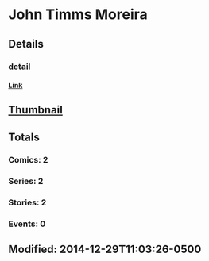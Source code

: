 # John Timms Moreira 
## Details
### detail
#### [Link](http://marvel.com/comics/creators/12478/john_timms_moreira?utm_campaign=apiRef&utm_source=225578a89fc76f3d20fbffda5d17a88d)
## [Thumbnail](http://i.annihil.us/u/prod/marvel/i/mg/b/40/image_not_available.jpg)
## Totals
### Comics: 2
### Series: 2
### Stories: 2
### Events: 0
## Modified: 2014-12-29T11:03:26-0500